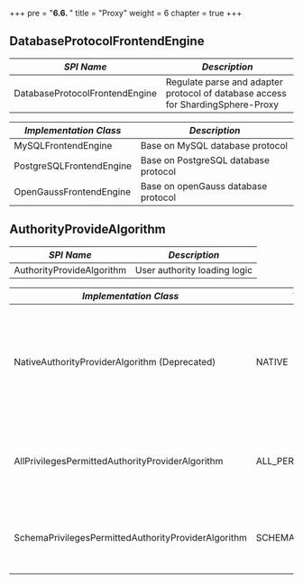 +++
pre = "<b>6.6. </b>"
title = "Proxy"
weight = 6
chapter = true
+++

## DatabaseProtocolFrontendEngine

| *SPI Name*                       | *Description*                                                                   |
| -------------------------------- | ------------------------------------------------------------------------------- |
| DatabaseProtocolFrontendEngine   | Regulate parse and adapter protocol of database access for ShardingSphere-Proxy |

| *Implementation Class*   | *Description*                        |
| ------------------------ | ------------------------------------ |
| MySQLFrontendEngine      | Base on MySQL database protocol      |
| PostgreSQLFrontendEngine | Base on PostgreSQL database protocol |
| OpenGaussFrontendEngine  | Base on openGauss database protocol  |

## AuthorityProvideAlgorithm

| *SPI Name*                       | *Description*                 |
| ------------------------------- | ------------------------------ |
| AuthorityProvideAlgorithm       | User authority loading logic   |

| *Implementation Class*                              | *Type*           | *Description*                                                                                                         |
|-----------------------------------------------------| ---------------- | --------------------------------------------------------------------------------------------------------------------- |
| NativeAuthorityProviderAlgorithm (Deprecated)       | NATIVE           | Persist user authority defined in server.yaml into the backend database. An admin user will be created if not existed |
| AllPrivilegesPermittedAuthorityProviderAlgorithm    | ALL_PERMITTED    | All privileges granted to user by default (No authentication). Will not interact with the actual database             |
| SchemaPrivilegesPermittedAuthorityProviderAlgorithm | SCHEMA_PERMITTED | Permissions configured through the attribute user-schema-mappings                                                     |
